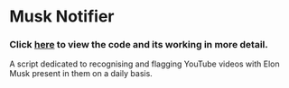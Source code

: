 # Musk Notifier
### Click [here](https://anuragtk88.github.io/Projects/MuskNotifier/Deployer.html) to view the code and its working in more detail.

A script dedicated to recognising and flagging YouTube videos with Elon Musk present in them on a daily basis.



